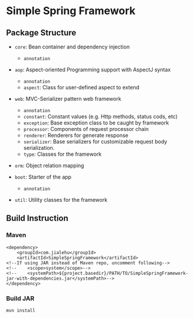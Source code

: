 # Simple Spring Framework

## Package Structure

- `core`: Bean container and dependency injection
  - `annotation`
    
- `aop`: Aspect-oriented Programming support with AspectJ syntax
  - `annotation`
  - `aspect`: Class for user-defined aspect to extend
    
- `web`: MVC-Serializer pattern web framework
  - `annotation`
  - `constant`: Constant values (e.g. Http methods, status cods, etc)
  - `exception`: Base exception class to be caught by framework
  - `processor`: Components of request processor chain
  - `renderer`: Renderers for generate response
  - `serializer`: Base serializers for customizable request body serialization.
  - `type`: Classes for the framework
    
- `orm`: Object relation mapping

- `boot`: Starter of the app
  - `annotation`
    
- `util`: Utility classes for the framework

## Build Instruction

### Maven

```
<dependency>
    <groupId>com.jialehu</groupId>
    <artifactId>SimpleSpringFramework</artifactId>
<!--If using JAR instead of Maven repo, uncomment following-->
<!--    <scope>system</scope>-->
<!--    <systemPath>${project.basedir}/PATH/TO/SimpleSpringFramework-jar-with-dependencies.jar</systemPath>-->
</dependency>
```

### Build JAR

`mvn install`
